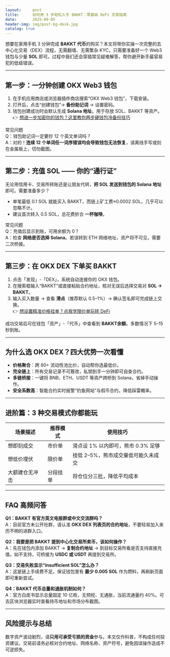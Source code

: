 ```yaml
---
layout:     post
title:      如何用 3 步轻松入手 BAKKT：零基础 DeFi 交易指南
date:       2025-09-05
header-img: img/post-bg-desk.jpg
catalog: true
---
```


想要在家用手机 3 分钟完成 **BAKKT 代币**的购买？本文将带你实操一次完整的去中心化交易（DEX）流程，无需翻墙、无需繁杂 KYC，只需要准备好一个 Web3 钱包与少量 **SOL** 即可。过程中我们还会穿插常见疑难解答，帮你避开新手最容易犯的低级错误。

---

## 第一步：一分钟创建 OKX Web3 钱包

1. 在手机应用商店或浏览器插件商店搜索“OKX Web3 钱包”，下载安装。  
2. 打开后，点击“创建钱包”→ **备份助记词** → 设置密码。  
3. 钱包创建成功时会默认生成 **Solana 地址**，用于存放 SOL、BAKKT 等资产。  
👉 [想进一步加密你的钱包？这里教你两步硬钱包冷备份技巧](https://okxdog.com/)

常见问题  
Q：钱包助记词一定要抄 12 个英文单词吗？  
A：对的！**连续 12 个单词任一词序错误均会导致钱包无法恢复**，请离线手写或刻在金属板上，切勿截图。

---

## 第二步：充值 SOL —— 你的“通行证”

无论用信用卡、交易所转账还是让朋友代转，**把 SOL 发送到钱包的 Solana 地址**即可。需要准备多少？  
- 单笔最低 0.1 SOL 就能买入 BAKKT，而链上矿工费≈0.0002 SOL，几乎可以忽略不计。  
- 建议首次转入 0.5 SOL，总花费折合 **一杯咖啡**。

常见问题  
Q：充值后显示到账，可用余额为 0？  
A：检查 **网络是否选择 Solana**。若误转到 ETH 网络地址，资产将不可见，需要二次桥接。

---

## 第三步：在 OKX DEX 下单买 BAKKT

1. 点击「发现」-「DEX」，系统自动连接你的 OKX 钱包。  
2. 在搜索框输入“BAKKT”或直接粘贴合约地址，核对无误后选择交易对 **SOL → BAKKT**。  
3. 输入买入数量 → 查看 **滑点**（推荐默认 0.5–1%）→ 确认签名即可完成链上交换。  
👉 [想设置精准价格挂单？点我学限价单玩转 DeFi](https://okxdog.com/)

成功交易后可在钱包「资产」-「代币」中查看到 **BAKKT余额**。多数情况下 5–15 秒到账。

---

## 为什么选 OKX DEX？四大优势一次看懂

- **价格聚合**：跨 80+ 流动性池比价，自动帮你选最低价。
- **完全链上**：所有交易记录不可篡改，私钥到手一分钟即可自查合约。
- **多链桥接**：一键将 BNB、ETH、USDT 等资产跨桥到 Solana，省掉手动操作。
- **安全系数高**：智能合约实时报警“钓鱼网站”与假币合约，降低踩雷概率。

---

## 进阶篇：3 种交易模式你都能玩

| 场景描述         | 推荐模式 | 使用技巧                             |
|------------------|----------|--------------------------------------|
| 想即刻成交       | 市价单    | 滑点设 1% 以内即可，熊市 0.3% 足够    |
| 想低价埋伏       | 限价单    | 挂低 2–5%，熊市成交量低可能久未成交   |
| 大额建仓无冲击   | 分段挂单  | 将仓位分三批，降低平均成本           |

---

## FAQ 高频问答

**Q1：BAKKT 有官方英文电报群或中文交流群吗？**  
A：目前官方未公开社群，请认准 **OKX DEX 列表页的合约地址**，不要轻易加入来历不明的进群入口。

**Q2：我要是把 BAKKT 提到中心化交易所卖币，该如何操作？**  
A：先在钱包内添加 BAKKT → **复制合约地址** → 到目标交易所看是否支持直接充值。如不支持，可桥接为 **USDC 或 USDT** 再提到交易所。

**Q3：交易失败显示“insufficient SOL”怎么办？**  
A：这是链上手续费不足。保证钱包里有 **最少 0.005 SOL** 作为燃料，再刷新页面即可重新尝试。

**Q4：BAKKT 代币总量和通胀机制如何？**  
A：官方白皮书显示总量固定 10 亿枚，无预挖、无通胀，当前流通量约 40%。可去区块浏览器实时查看持币地址和市场分布截图。

--- 

## 风险提示与总结

数字资产波动剧烈，请**只用可承受亏损的资金**参与。本文仅作科普，不构成任何投资建议。交易前请务必核对合约地址、网络名称、资产符号，避免因误操作造成不可逆损失。